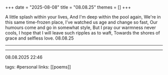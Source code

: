 +++
date = "2025-08-08"
title = "08.08.25"
themes = []
+++

A little splash within your lives,
And I'm deep within the pool again,
We're in this same time-frozen place,
I've watched us age and change so fast,
Our humours come and go in somewhat style,
But I pray our warmness never cools,
I hope that I will leave such ripples as to waft,
Towards the shores of grace and selfless love.
08.08.25

---



---

08.08.2025 22:46

tags: #personal
links: [[poems]]
